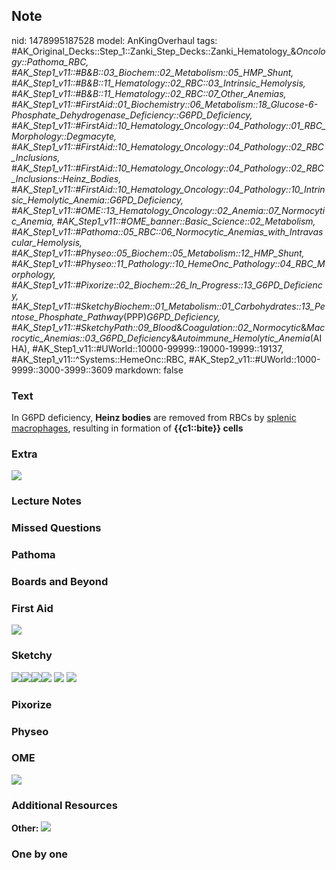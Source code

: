 ## Note
nid: 1478995187528
model: AnKingOverhaul
tags: #AK_Original_Decks::Step_1::Zanki_Step_Decks::Zanki_Hematology_&_Oncology::Pathoma_RBC, #AK_Step1_v11::#B&B::03_Biochem::02_Metabolism::05_HMP_Shunt, #AK_Step1_v11::#B&B::11_Hematology::02_RBC::03_Intrinsic_Hemolysis, #AK_Step1_v11::#B&B::11_Hematology::02_RBC::07_Other_Anemias, #AK_Step1_v11::#FirstAid::01_Biochemistry::06_Metabolism::18_Glucose-6-Phosphate_Dehydrogenase_Deficiency::G6PD_Deficiency, #AK_Step1_v11::#FirstAid::10_Hematology_Oncology::04_Pathology::01_RBC_Morphology::Degmacyte, #AK_Step1_v11::#FirstAid::10_Hematology_Oncology::04_Pathology::02_RBC_Inclusions, #AK_Step1_v11::#FirstAid::10_Hematology_Oncology::04_Pathology::02_RBC_Inclusions::Heinz_Bodies, #AK_Step1_v11::#FirstAid::10_Hematology_Oncology::04_Pathology::10_Intrinsic_Hemolytic_Anemia::G6PD_Deficiency, #AK_Step1_v11::#OME::13_Hematology_Oncology::02_Anemia::07_Normocytic_Anemia, #AK_Step1_v11::#OME_banner::Basic_Science::02_Metabolism, #AK_Step1_v11::#Pathoma::05_RBC::06_Normocytic_Anemias_with_Intravascular_Hemolysis, #AK_Step1_v11::#Physeo::05_Biochem::05_Metabolism::12_HMP_Shunt, #AK_Step1_v11::#Physeo::11_Pathology::10_HemeOnc_Pathology::04_RBC_Morphology, #AK_Step1_v11::#Pixorize::02_Biochem::26_In_Progress::13_G6PD_Deficiency, #AK_Step1_v11::#SketchyBiochem::01_Metabolism::01_Carbohydrates::13_Pentose_Phosphate_Pathway_(PPP)_G6PD_Deficiency, #AK_Step1_v11::#SketchyPath::09_Blood_&_Coagulation::02_Normocytic_&_Macrocytic_Anemias::03_G6PD_Deficiency_&_Autoimmune_Hemolytic_Anemia_(AIHA), #AK_Step1_v11::#UWorld::10000-99999::19000-19999::19137, #AK_Step1_v11::^Systems::HemeOnc::RBC, #AK_Step2_v11::#UWorld::1000-9999::3000-3999::3609
markdown: false

### Text
<div>
  In G6PD deficiency, <b>Heinz bodies</b> are removed from RBCs by
  <u>splenic macrophages</u>, resulting in formation of
  <b>{{c1::bite}} cells</b>
</div>

### Extra
<img src="paste-154855045857717.jpg">

### Lecture Notes


### Missed Questions


### Pathoma


### Boards and Beyond


### First Aid
<img src="tmp4Zcnp4.png">

### Sketchy
<img src="Screen%20Shot%202020-02-12%20at%203.40.51%20PM.JPG"
class="resizer"><img src=
"Screen%20Shot%202020-02-12%20at%203.40.43%20PM.JPG" class=
"resizer"><img src=
"Screen%20Shot%202020-02-13%20at%2011.40.05%20AM.JPG" class=
"resizer"><img src="Zoverall%20picture%20(73)_1566160514431.JPG"
class="resizer"> <img src=
"Screen%20Shot%202021-01-07%20at%2015.05.10.jpg"> <img src=
"Screen%20Shot%202021-01-07%20at%2015.05.23.jpg">

### Pixorize


### Physeo


### OME
<div class="ome-widget">
  <a href=
  "https://onlinemeded.org/spa/metabolism?ref=anki"><img src=
  "_OME_AnkiFlashcards_Topic_3.png"></a>
</div>

### Additional Resources
<b>Other:</b> <img src="tmpCZ4FXy.png">

### One by one

